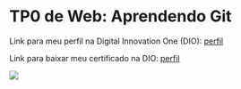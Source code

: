 <h1>TP0 de Web: Aprendendo Git</h1>

Link para meu perfil na Digital Innovation One (DIO):
<a href="https://web.digitalinnovation.one/users/davi_emediato?tab=achievements">
  perfil
</a>

Link para baixar meu certificado na DIO:
<a href="https://certificates.digitalinnovation.one/F56045F0">
  perfil
</a>

<img src="https://fegemo.github.io/cefet-web/images/medalha-curso-git-na-dio.png">

